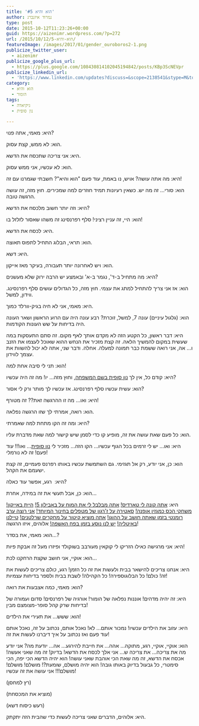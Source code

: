 ```yaml
---
title: 'הוא והיא #5'
author: נמרוד איזנברג
type: post
date: 2015-10-12T11:23:26+00:00
guid: https://aizenimr.wordpress.com/?p=272
url: /2015/10/12/הוא-והיא-5/
featureImage: /images/2017/01/gender_ouroboros2-1.png
publicize_twitter_user:
  - aizenimr
publicize_google_plus_url:
  - https://plus.google.com/108430814102045194842/posts/KBp3ScNEVpr
publicize_linkedin_url:
  - 'https://www.linkedin.com/updates?discuss=&scope=2138541&stype=M&topic=6059297135025799168&type=U&a=m8MR'
category:
  - הוא והיא
  - הומור
tags:
  - גיקיאדה
  - נון סופית

---
```

היא: מאמי, אתה פנוי?

הוא: לא ממש, קצת עסוק.

היא: אני צריכה שתכסח את הדשא.

הוא: לא עכשיו, אני ממש עסוק.

היא: מה אתה עושה? אויש, נו באמת, עוד פעם "הוא והיא"? חשבתי שגמרנו עם זה!

הוא: סורי... זה מה יש. כשאין רעיונות תמיד חוזרים למה שמכירים. חוץ מזה, זה עושה הרגשה טובה.

היא: וזה יותר חשוב מלכסח את הדשא?

הוא: היי, זה עניין רציני! סלף רפרנסינג זה משהו שאסור לזלזל בו!

היא: לכסח את הדשא.

הוא: תראי, הבלוג התחיל לתפוס תאוצה.

היא: דשא.

הוא: ויש לאחרונה יותר תעבורה, בעיקר מאז אייקון.

היא: מה מתחיל ב-ד', נגמר ב-א' ובאמצע יש הרבה ירוק שלא מעשנים?

הוא: אז אני צריך להתחיל למתג את עצמי. חוץ מזה, כל הגדולים עושים סלף רפרנסינג. ווידון, למשל.

היא: מאמי, אני לא חיה בגיק-וורלד כמוך.

הוא: (גלגול עיניים) עונה 7, למשל, זוכרת? רבע עונה היה עם הרוע הראשון ושאר העונה היה בדיחות על שש העונות הקודמות.

היא: דבר ראשון, כל הקטע הזה לא מקדם אותך לאף מקום. זה סתם התעסקות במה שעשית במקום להמשיך הלאה. זה קצת מזכיר את הנחש ההוא שאוכל לעצמו את הזנב ו... אה, אני רואה ששמת כבר תמונה למעלה. אחלה. ודבר שני, אתה לא יכול להשוות את עצמך לווידון.

הוא: תני לי סיבה אחת למה!

היא: קודם כל, אין לך <a href="/2015/08/05/%d7%94%d7%95%d7%90-%d7%95%d7%94%d7%99%d7%90-2/" target="_blank" rel="noopener noreferrer">נון סופית בשם המשפחה</a>, וחוץ מזה... יו! מה זה היה עכשיו?

הוא: עשית עכשיו סלף רפרנסינג. אז עכשיו לך מותר ורק לי אסור?

היא: ואו... מה זו ההרגשה זאת?? זה מטורף!

הוא: רואה, אמרתי לך שזו הרגשה נפלאה.

היא: ומה זה הקו מתחת למה שאמרתי?

הוא: כל פעם שאת עושה את זה, מופיע קו כדי לסמן שיש קישור למה שאת מדברת עליו.

היא: ואו... יש לי זרמים בכל הגוף עכשיו... הקו הזה... מזכיר לי <a href="/2015/08/05/%d7%94%d7%95%d7%90-%d7%95%d7%94%d7%99%d7%90-2/" target="_blank" rel="noopener noreferrer">נון סופית</a>... ואו!!! עוד פעם! זה לא נורמלי!

הוא: כן, אני יודע, רק אל תגזימי. גם השתמשת עכשיו באותו רפרנס פעמיים, זה קצת ישעמם את הקהל.

היא:  רגע, אפשר עוד כאלה?

הוא: כן, אבל תעשי את זה במידה, אחרת...

היא: <a href="/2015/08/28/%d7%94%d7%95%d7%90-%d7%95%d7%94%d7%99%d7%90-4/" target="_blank" rel="noopener noreferrer">אתה קונה לי טארדיס!</a> <a href="/2015/07/31/%d7%94%d7%95%d7%90-%d7%95%d7%94%d7%99%d7%90/" target="_blank" rel="noopener noreferrer">אתה מבלבל לי את המוח על באבילון 5!</a> <a href="/2015/10/06/%d7%a8%d7%a1%d7%99%d7%a1%d7%99%d7%9d-%d7%9e%d7%90%d7%99%d7%99%d7%a7%d7%95%d7%9f-2015/" target="_blank" rel="noopener noreferrer">היית באייקון!</a> <a href="/2015/08/18/%d7%9e%d7%a9%d7%97%d7%a7%d7%99-%d7%94%d7%9c%d7%99%d7%99%d7%a4%d7%a1%d7%98%d7%99%d7%99%d7%9c/" target="_blank" rel="noopener noreferrer">משחקי הכס כמגזין אופנה!</a> <a href="/2015/08/20/%d7%9e%d7%99%d7%9c%d7%95%d7%9f-%d7%94%d7%a1%d7%a4%d7%a7%d7%98%d7%a8%d7%95%d7%9d-%d7%94%d7%92%d7%93%d7%95%d7%9c/" target="_blank" rel="noopener noreferrer">סאטירה על ז'רגון של מטפלים בחינוך המיוחד!</a> <a href="/2015/08/25/%d7%94%d7%95%d7%90-%d7%95%d7%94%d7%99%d7%90-3-%d7%94%d7%95%d7%90-%d7%94%d7%99%d7%90-%d7%95%d7%94%d7%95%d7%92%d7%95/" target="_blank" rel="noopener noreferrer">אני רוצה ערב רומנטי בזמן שאתה חושב על ההוגו!</a> <a href="/2015/09/25/%d7%9e%d7%94-%d7%92%d7%95%d7%a8%d7%9d-%d7%9c%d7%96%d7%94/" target="_blank" rel="noopener noreferrer">אתה מוציא קיטור על מחקרים שרלטנים!</a> <a href="/2015/08/09/%d7%a8%d7%a1%d7%99%d7%a1%d7%99%d7%9d-%d7%9e%d7%90%d7%99%d7%98%d7%9c%d7%99%d7%94/" target="_blank" rel="noopener noreferrer">טיילנו</a> <a href="/2015/08/12/%d7%a2%d7%95%d7%93-%d7%a8%d7%a1%d7%99%d7%a1%d7%99%d7%9d-%d7%9e%d7%90%d7%99%d7%98%d7%9c%d7%99%d7%94/" target="_blank" rel="noopener noreferrer">באיטליה!</a> <a href="/2015/10/10/%d7%90%d7%96-%d7%90%d7%99%d7%a4%d7%94-%d7%94%d7%9e%d7%9b%d7%95%d7%a0%d7%94-%d7%a7%d7%99%d7%91%d7%99%d7%a0%d7%99%d7%9e%d7%98/" target="_blank" rel="noopener noreferrer">יש לנו נוסע בזמן בפח האשפה!</a> אלוהים, איזו הרגשה!

הוא: מאמי, את בסדר...?

היא: אני מרגישה כאילו הזריקו לי קוקאין מעורבב בשוקולד ופיזרו מעל זה אבקת פיות!

הוא: אוקיי, אני חושב שקצת הרחקנו לכת...

היא: אנחנו צריכים להישאר בבית ולעשות את זה כל הזמן! רגע, _כולם_ צריכים לעשות את זה! כולם! כל הבלוגוספירה! כל הקהילה! לשבת בבית ולספר בדיחות עצמיות!

הוא: מאמי, כמה אצבעות את רואה?

היא: זה יהיה מדהים! אוננות נפלאה של הומור! אורגיה של רפרנסים! סדום ועמורה של בדיחות שרק קהל סופר-מצומצם מבין!

הוא: ששש... את תעירי את הילדים!

היא: עזוב את הילדים עכשיו! נמכור אותם... לא! נאכל אותם, נכתוב על זה, נאכל אותם עוד פעם ואז נכתוב על איך דיברנו לעשות את זה!

הוא: אוקיי, אוקיי, רגע, מתוקה... אהה... את חייבת להירגע... אה... יודעת מה? אני יודע מה את צריכה... את צריכה ש... אני אלך לכסח את הדשא! בדיוק! זה מה שאני אעשה! אכסח את הדשא, זה מה שאת הכי אוהבת שאני עושה! הוא יהיה הדשא הכי יפה, הכי סימטרי, כל גבעול בדיוק באותו גובה! הוא יהיה מושלם, שומעת?! מושלם! מושלם! מושלם!!! אני עושה את זה עכשיו!

(רץ למחסן)

(מוציא את המכסחת)

(רעש כיסוח דשא)

היא: אלוהים, הדברים שאני צריכה לעשות כדי שהבית הזה יתקתק.